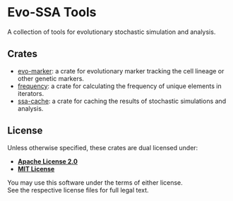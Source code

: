 # Evo-SSA Tools

A collection of tools for evolutionary stochastic simulation and analysis.

## Crates

- [evo-marker](./crates/marker/README.md): a crate for evolutionary marker tracking the cell lineage or other genetic markers.
- [frequency](./crates/frequency/README.md): a crate for calculating the frequency of unique elements in iterators.
- [ssa-cache](./crates/ssa-cache/README.md): a crate for caching the results of stochastic simulations and analysis.

## License

Unless otherwise specified, these crates are dual licensed under:

- **[Apache License 2.0](LICENSE-APACHE)**  
- **[MIT License](LICENSE-MIT)**  

You may use this software under the terms of either license.  
See the respective license files for full legal text.
